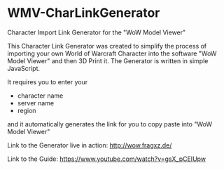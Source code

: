 # WMV-CharLinkGenerator
Character Import Link Generator for the "WoW Model Viewer"

This Character Link Generator was created to simplify the process of importing your own World of Warcraft Character into the software "WoW Model Viewer" and then 3D Print it. The Generator is written in simple JavaScript.

It requires you to enter your
- character name
- server name
- region

and it automatically generates the link for you to copy paste into "WoW Model Viewer"



Link to the Generator live in action: http://wow.fragxz.de/

Link to the Guide: https://www.youtube.com/watch?v=gsX_pCEIUpw

